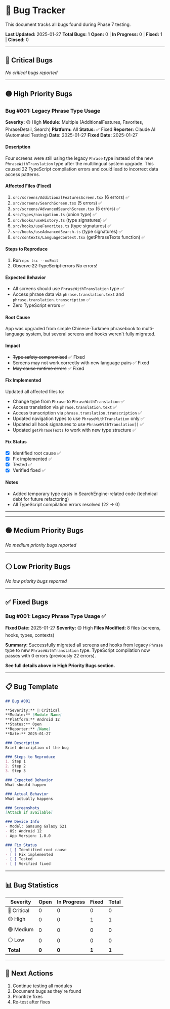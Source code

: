 # 🐛 Bug Tracker

This document tracks all bugs found during Phase 7 testing.

**Last Updated:** 2025-01-27
**Total Bugs:** 1
**Open:** 0 | **In Progress:** 0 | **Fixed:** 1 | **Closed:** 0

---

## 🔴 Critical Bugs

_No critical bugs reported_

---

## 🟡 High Priority Bugs

### Bug #001: Legacy Phrase Type Usage

**Severity:** 🟡 High
**Module:** Multiple (AdditionalFeatures, Favorites, PhraseDetail, Search)
**Platform:** All
**Status:** ✅ Fixed
**Reporter:** Claude AI (Automated Testing)
**Date:** 2025-01-27
**Fixed Date:** 2025-01-27

#### Description
Four screens were still using the legacy `Phrase` type instead of the new `PhraseWithTranslation` type after the multilingual system upgrade. This caused 22 TypeScript compilation errors and could lead to incorrect data access patterns.

#### Affected Files (Fixed)
1. `src/screens/AdditionalFeaturesScreen.tsx` (6 errors) ✅
2. `src/screens/SearchScreen.tsx` (5 errors) ✅
3. `src/screens/AdvancedSearchScreen.tsx` (5 errors) ✅
4. `src/types/navigation.ts` (union type) ✅
5. `src/hooks/useHistory.ts` (type signatures) ✅
6. `src/hooks/useFavorites.ts` (type signatures) ✅
7. `src/hooks/useAdvancedSearch.ts` (type signatures) ✅
8. `src/contexts/LanguageContext.tsx` (getPhraseTexts function) ✅

#### Steps to Reproduce
1. Run `npx tsc --noEmit`
2. ~~Observe 22 TypeScript errors~~ No errors!

#### Expected Behavior
- All screens should use `PhraseWithTranslation` type ✅
- Access phrase data via `phrase.translation.text` and `phrase.translation.transcription` ✅
- Zero TypeScript errors ✅

#### Root Cause
App was upgraded from simple Chinese-Turkmen phrasebook to multi-language system, but several screens and hooks weren't fully migrated.

#### Impact
- ~~Type safety compromised~~ ✅ Fixed
- ~~Screens may not work correctly with new language pairs~~ ✅ Fixed
- ~~May cause runtime errors~~ ✅ Fixed

#### Fix Implemented
Updated all affected files to:
- Change type from `Phrase` to `PhraseWithTranslation` ✅
- Access translation via `phrase.translation.text` ✅
- Access transcription via `phrase.translation.transcription` ✅
- Updated navigation types to use `PhraseWithTranslation` only ✅
- Updated all hook signatures to use `PhraseWithTranslation[]` ✅
- Updated `getPhraseTexts` to work with new type structure ✅

#### Fix Status
- [x] Identified root cause ✅
- [x] Fix implemented ✅
- [x] Tested ✅
- [x] Verified fixed ✅

#### Notes
- Added temporary type casts in SearchEngine-related code (technical debt for future refactoring)
- All TypeScript compilation errors resolved (22 → 0)

---

---

## 🟢 Medium Priority Bugs

_No medium priority bugs reported_

---

## ⚪ Low Priority Bugs

_No low priority bugs reported_

---

## ✅ Fixed Bugs

### Bug #001: Legacy Phrase Type Usage ✅

**Fixed Date:** 2025-01-27
**Severity:** 🟡 High
**Files Modified:** 8 files (screens, hooks, types, contexts)

**Summary:** Successfully migrated all screens and hooks from legacy `Phrase` type to new `PhraseWithTranslation` type. TypeScript compilation now passes with 0 errors (previously 22 errors).

**See full details above in High Priority Bugs section.**

---

## 📋 Bug Template

```markdown
## Bug #001

**Severity:** 🔴 Critical
**Module:** [Module Name]
**Platform:** Android 12
**Status:** Open
**Reporter:** [Name]
**Date:** 2025-01-27

### Description
Brief description of the bug

### Steps to Reproduce
1. Step 1
2. Step 2
3. Step 3

### Expected Behavior
What should happen

### Actual Behavior
What actually happens

### Screenshots
[Attach if available]

### Device Info
- Model: Samsung Galaxy S21
- OS: Android 12
- App Version: 1.0.0

### Fix Status
- [ ] Identified root cause
- [ ] Fix implemented
- [ ] Tested
- [ ] Verified fixed
```

---

## 📊 Bug Statistics

| Severity | Open | In Progress | Fixed | Total |
|----------|------|-------------|-------|-------|
| 🔴 Critical | 0 | 0 | 0 | 0 |
| 🟡 High | 0 | 0 | 1 | 1 |
| 🟢 Medium | 0 | 0 | 0 | 0 |
| ⚪ Low | 0 | 0 | 0 | 0 |
| **Total** | **0** | **0** | **1** | **1** |

---

## 🎯 Next Actions

1. Continue testing all modules
2. Document bugs as they're found
3. Prioritize fixes
4. Re-test after fixes
